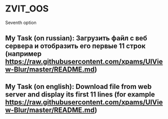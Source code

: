 # ZVIT_OOS
Seventh option

My Task (on russian): Загрузить файл с веб сервера и отобразить его первые 11 строк (например https://raw.githubusercontent.com/xpams/UIView-Blur/master/README.md)
---
My Task (on english): Download file from web server and display its first 11 lines  (for example https://raw.githubusercontent.com/xpams/UIView-Blur/master/README.md)
--
